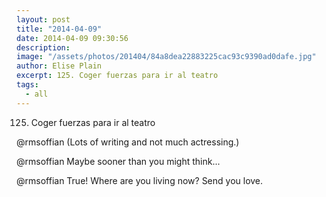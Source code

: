 ```yaml
---
layout: post
title: "2014-04-09"
date: 2014-04-09 09:30:56
description: 
image: "/assets/photos/201404/84a8dea22883225cac93c9390ad0dafe.jpg"
author: Elise Plain
excerpt: 125. Coger fuerzas para ir al teatro
tags: 
  - all
---
```


125. Coger fuerzas para ir al teatro
<p></p>
<p>@rmsoffian (Lots of writing and not much actressing.)</p><p>@rmsoffian Maybe sooner than you might think...</p><p>@rmsoffian True! Where are you living now? Send you love.</p>